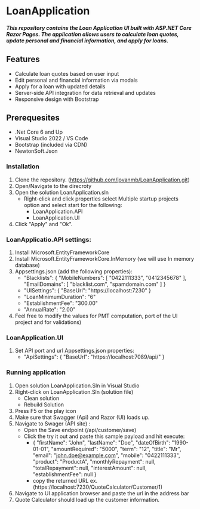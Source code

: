 # LoanApplication

##### This repository contains the Loan Application UI built with ASP.NET Core Razor Pages. The application allows users to calculate loan quotes, update personal and financial information, and apply for loans. 

## Features 
- Calculate loan quotes based on user input
- Edit personal and financial information via modals
- Apply for a loan with updated details
- Server-side API integration for data retrieval and updates
- Responsive design with Bootstrap

## Prerequesites
- .Net Core 6 and Up
- Visual Studio 2022 / VS Code
- Bootstrap (included via CDN)
- NewtonSoft.Json

### Installation
1. Clone the repository. (https://github.com/jovanmb/LoanApplication.git)
2. Open/Navigate to the direcroty
3. Open the solution LoanApplication.sln
   - Right-click and click properties select Multiple startup projects option and select start for the following:
       - LoanApplication.API
       - LoanApplication.UI
4. Click "Apply" and "Ok".

### LoanApplicatio.API settings:
1. Install Microsoft.EntityFrameworkCore
2. Install Microsoft.EntityFrameworkCore.InMemory (we will use In memory database)
3. Appsettings.json (add the following properties):
    - "Blacklists": {
      "MobileNumbers": [ "0422111333", "0412345678" ],
      "EmailDomains": [ "blacklist.com", "spamdomain.com" ]
   }
    - "UISettings": {
      "BaseUrl": "https://localhost:7230"
   }
    - "LoanMinimumDuration": "6"
    - "EstablishmentFee": "300.00"
    - "AnnualRate":  "2.00"
4. Feel free to modify the values for PMT computation, port of the UI project and for validations)

### LoanApplication.UI
1. Set API port and url Appsettings.json properties:
   - "ApiSettings": {
        "BaseUrl": "https://localhost:7089/api/"
      }

### Running application
1. Open solution LoanApplication.Sln in Visual Studio
1. Right-click on LoanApplication.Sln (solution file)
   - Clean solution
   - Rebuild Solution
2. Press F5 or the play icon
3. Make sure that Swagger (Api) and Razor (UI) loads up.
4. Navigate to Swager (API site) :
   - Open the Save endpoint (/api/customer/save)
   - Click the try it out and paste this sample payload and hit execute:
     - {
        "firstName": "John",
        "lastName": "Doe",
        "dateOfBirth": "1990-01-01",
        "amountRequired": "5000",
        "term": "12",
        "title": "Mr",
        "email": "john.doe@example.com",
        "mobile": "0422111333",
        "product": "ProductA",
        "monthlyRepayment": null,
        "totalRepayment": null,
        "interestAmount": null,
        "establishmentFee": null
       }
     - copy the returned URL ex. (https://localhost:7230/QuoteCalculator/Customer/1)
5. Navigate to UI application browser and paste the url in the address bar
6. Quote Calculator should load up the customer information.


